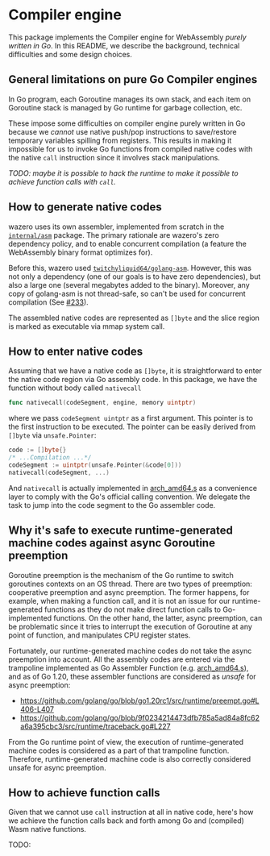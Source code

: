 # Compiler engine

This package implements the Compiler engine for WebAssembly *purely written in Go*.
In this README, we describe the background, technical difficulties and some design choices.

## General limitations on pure Go Compiler engines

In Go program, each Goroutine manages its own stack, and each item on Goroutine
stack is managed by Go runtime for garbage collection, etc.

These impose some difficulties on compiler engine purely written in Go because
we *cannot* use native push/pop instructions to save/restore temporary
variables spilling from registers. This results in making it impossible for us
to invoke Go functions from compiled native codes with the native `call`
instruction since it involves stack manipulations.

*TODO: maybe it is possible to hack the runtime to make it possible to achieve
function calls with `call`.*

## How to generate native codes

wazero uses its own assembler, implemented from scratch in the
[`internal/asm`](../../asm/) package. The primary rationale are wazero's zero
dependency policy, and to enable concurrent compilation (a feature the
WebAssembly binary format optimizes for).

Before this, wazero used [`twitchyliquid64/golang-asm`](https://github.com/twitchyliquid64/golang-asm).
However, this was not only a dependency (one of our goals is to have zero
dependencies), but also a large one (several megabytes added to the binary).
Moreover, any copy of golang-asm is not thread-safe, so can't be used for
concurrent compilation (See [#233](https://github.com/tetratelabs/wazero/issues/233)).

The assembled native codes are represented as `[]byte` and the slice region is
marked as executable via mmap system call.

## How to enter native codes

Assuming that we have a native code as `[]byte`, it is straightforward to enter
the native code region via Go assembly code. In this package, we have the
function without body called `nativecall`

```go
func nativecall(codeSegment, engine, memory uintptr)
```

where we pass `codeSegment uintptr` as a first argument. This pointer is to the
first instruction to be executed. The pointer can be easily derived from
`[]byte` via `unsafe.Pointer`:

```go
code := []byte{}
/* ...Compilation ...*/
codeSegment := uintptr(unsafe.Pointer(&code[0]))
nativecall(codeSegment, ...)
```

And `nativecall` is actually implemented in [arch_amd64.s](./arch_amd64.s)
as a convenience layer to comply with the Go's official calling convention.
We delegate the task to jump into the code segment to the Go assembler code.


## Why it's safe to execute runtime-generated machine codes against async Goroutine preemption

Goroutine preemption is the mechanism of the Go runtime to switch goroutines contexts on an OS thread.
There are two types of preemption: cooperative preemption and async preemption. The former happens, for example,
when making a function call, and it is not an issue for our runtime-generated functions as they do not make
direct function calls to Go-implemented functions. On the other hand, the latter, async preemption, can be problematic
since it tries to interrupt the execution of Goroutine at any point of function, and manipulates CPU register states.

Fortunately, our runtime-generated machine codes do not take the async preemption into account.
All the assembly codes are entered via the trampoline implemented as Go Assembler Function (e.g. [arch_amd64.s](./arch_amd64.s)),
and as of Go 1.20, these assembler functions are considered as _unsafe_ for async preemption:
- https://github.com/golang/go/blob/go1.20rc1/src/runtime/preempt.go#L406-L407
- https://github.com/golang/go/blob/9f0234214473dfb785a5ad84a8fc62a6a395cbc3/src/runtime/traceback.go#L227

From the Go runtime point of view, the execution of runtime-generated machine codes is considered as a part of
that trampoline function. Therefore, runtime-generated machine code is also correctly considered unsafe for async preemption.

## How to achieve function calls

Given that we cannot use `call` instruction at all in native code, here's how
we achieve the function calls back and forth among Go and (compiled) Wasm
native functions.

TODO:
